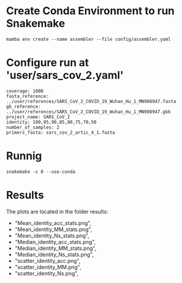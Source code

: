 # Create Conda Environment to run Snakemake 
`mamba env create --name assembler --file config/assembler.yaml` 

# Configure run at 'user/sars_cov_2.yaml' 

```
coverage: 1000
fasta_reference: ../user/references/SARS_CoV_2_COVID_19_Wuhan_Hu_1_MN908947.fasta
gb_reference: ../user/references/SARS_CoV_2_COVID_19_Wuhan_Hu_1_MN908947.gbk
project_name: SARS_CoV_2
identity: 100,95,90,85,80,75,70,50
number_of_samples: 2
primers_fasta: sars_cov_2_artic_4_1.fasta
```

# Runnig
```
snakemake -c 8 --use-conda
``` 

# Results

The plots are located in the folder results:
- "Mean_identity_acc_stats.png",
- "Mean_identity_MM_stats.png",
- "Mean_identity_Ns_stats.png",
- "Median_identity_acc_stats.png",
- "Median_identity_MM_stats.png",
- "Median_identity_Ns_stats.png",
- "scatter_identity_acc.png",
- "scatter_identity_MM.png",
- "scatter_identity_Ns.png",

